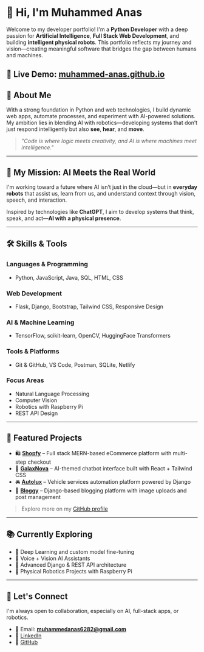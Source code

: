 # 👋 Hi, I'm Muhammed Anas

Welcome to my developer portfolio! I'm a **Python Developer** with a deep passion for **Artificial Intelligence**, **Full Stack Web Development**, and building **intelligent physical robots**. This portfolio reflects my journey and vision—creating meaningful software that bridges the gap between humans and machines.

🔗 **Live Demo:** [muhammed-anas.github.io](https://muhammed-anas.github.io/)
---

## 🚀 About Me

With a strong foundation in Python and web technologies, I build dynamic web apps, automate processes, and experiment with AI-powered solutions. My ambition lies in blending AI with robotics—developing systems that don’t just respond intelligently but also **see**, **hear**, and **move**.

> _"Code is where logic meets creativity, and AI is where machines meet intelligence."_

---

## 🤖 My Mission: AI Meets the Real World

I'm working toward a future where AI isn’t just in the cloud—but in **everyday robots** that assist us, learn from us, and understand context through vision, speech, and interaction.

Inspired by technologies like **ChatGPT**, I aim to develop systems that think, speak, and act—**AI with a physical presence**.

---

## 🛠️ Skills & Tools

### Languages & Programming
- Python, JavaScript, Java, SQL, HTML, CSS

### Web Development
- Flask, Django, Bootstrap, Tailwind CSS, Responsive Design

### AI & Machine Learning
- TensorFlow, scikit-learn, OpenCV, HuggingFace Transformers

### Tools & Platforms
- Git & GitHub, VS Code, Postman, SQLite, Netlify

### Focus Areas
- Natural Language Processing  
- Computer Vision  
- Robotics with Raspberry Pi  
- REST API Design

---

## 🧪 Featured Projects

- 🛍️ **[Shopfy](https://shopfy-ncx.netlify.app/)** – Full stack MERN-based eCommerce platform with multi-step checkout  
- 🤖 **[GalaxNova](https://galaxnova.netlify.app/)** – AI-themed chatbot interface built with React + Tailwind CSS  
- 🚘 **[Autolux](https://autolux-ntbk.onrender.com/)** – Vehicle services automation platform powered by Django  
- 📝 **[Bloggy](https://bloggy-4xrs.onrender.com)** – Django-based blogging platform with image uploads and post management  

> Explore more on my [GitHub profile](https://github.com/Muhammed-anas)

---

## 📚 Currently Exploring

- 🧠 Deep Learning and custom model fine-tuning  
- 🤖 Voice + Vision AI Assistants  
- 🧱 Advanced Django & REST API architecture  
- 🤖 Physical Robotics Projects with Raspberry Pi  

---

## 💬 Let's Connect

I'm always open to collaboration, especially on AI, full-stack apps, or robotics.

- 📧 Email: **muhammedanas6282@gmail.com**  
- 🔗 [LinkedIn](https://linkedin.com/in/muhammed-anas-ma)  
- 🐙 [GitHub](https://github.com/Muhammed-anas)
